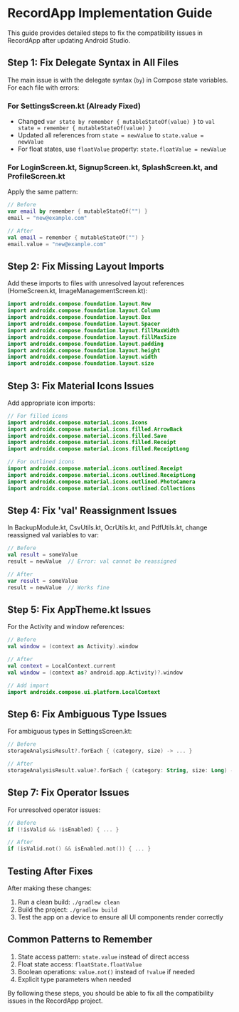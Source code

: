 # RecordApp Implementation Guide

This guide provides detailed steps to fix the compatibility issues in RecordApp after updating Android Studio.

## Step 1: Fix Delegate Syntax in All Files

The main issue is with the delegate syntax (`by`) in Compose state variables. For each file with errors:

### For SettingsScreen.kt (Already Fixed)
- Changed `var state by remember { mutableStateOf(value) }` to `val state = remember { mutableStateOf(value) }`
- Updated all references from `state = newValue` to `state.value = newValue`
- For float states, use `floatValue` property: `state.floatValue = newValue`

### For LoginScreen.kt, SignupScreen.kt, SplashScreen.kt, and ProfileScreen.kt
Apply the same pattern:
```kotlin
// Before
var email by remember { mutableStateOf("") }
email = "new@example.com"

// After
val email = remember { mutableStateOf("") }
email.value = "new@example.com"
```

## Step 2: Fix Missing Layout Imports

Add these imports to files with unresolved layout references (HomeScreen.kt, ImageManagementScreen.kt):

```kotlin
import androidx.compose.foundation.layout.Row
import androidx.compose.foundation.layout.Column
import androidx.compose.foundation.layout.Box
import androidx.compose.foundation.layout.Spacer
import androidx.compose.foundation.layout.fillMaxWidth
import androidx.compose.foundation.layout.fillMaxSize
import androidx.compose.foundation.layout.padding
import androidx.compose.foundation.layout.height
import androidx.compose.foundation.layout.width
import androidx.compose.foundation.layout.size
```

## Step 3: Fix Material Icons Issues

Add appropriate icon imports:

```kotlin
// For filled icons
import androidx.compose.material.icons.Icons
import androidx.compose.material.icons.filled.ArrowBack
import androidx.compose.material.icons.filled.Save
import androidx.compose.material.icons.filled.Receipt
import androidx.compose.material.icons.filled.ReceiptLong

// For outlined icons
import androidx.compose.material.icons.outlined.Receipt
import androidx.compose.material.icons.outlined.ReceiptLong
import androidx.compose.material.icons.outlined.PhotoCamera
import androidx.compose.material.icons.outlined.Collections
```

## Step 4: Fix 'val' Reassignment Issues

In BackupModule.kt, CsvUtils.kt, OcrUtils.kt, and PdfUtils.kt, change reassigned val variables to var:

```kotlin
// Before
val result = someValue
result = newValue  // Error: val cannot be reassigned

// After
var result = someValue
result = newValue  // Works fine
```

## Step 5: Fix AppTheme.kt Issues

For the Activity and window references:

```kotlin
// Before
val window = (context as Activity).window

// After
val context = LocalContext.current
val window = (context as? android.app.Activity)?.window

// Add import
import androidx.compose.ui.platform.LocalContext
```

## Step 6: Fix Ambiguous Type Issues

For ambiguous types in SettingsScreen.kt:

```kotlin
// Before
storageAnalysisResult?.forEach { (category, size) -> ... }

// After
storageAnalysisResult.value?.forEach { (category: String, size: Long) -> ... }
```

## Step 7: Fix Operator Issues

For unresolved operator issues:

```kotlin
// Before
if (!isValid && !isEnabled) { ... }

// After
if (isValid.not() && isEnabled.not()) { ... }
```

## Testing After Fixes

After making these changes:

1. Run a clean build: `./gradlew clean`
2. Build the project: `./gradlew build`
3. Test the app on a device to ensure all UI components render correctly

## Common Patterns to Remember

1. State access pattern: `state.value` instead of direct access
2. Float state access: `floatState.floatValue`
3. Boolean operations: `value.not()` instead of `!value` if needed
4. Explicit type parameters when needed

By following these steps, you should be able to fix all the compatibility issues in the RecordApp project. 